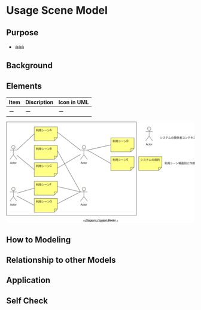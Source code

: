 # Usage Scene Model

## Purpose

- aaa

## Background



## Elements

|Item|Discription|Icon in UML|
|:--|:--|:--|
|ー|ー|ー|

![](./UsageSceneModel.drawio.svg)

## How to Modeling

## Relationship to other Models

## Application

## Self Check
